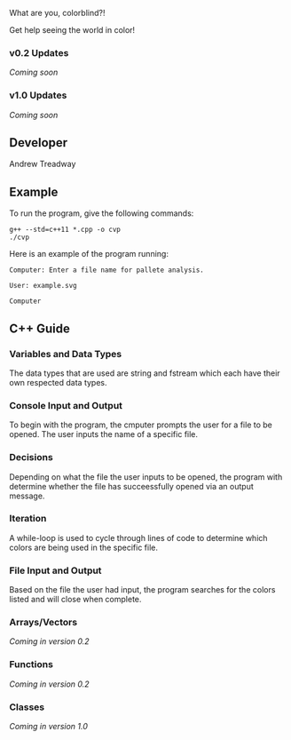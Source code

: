 What are you, colorblind?! 

Get help seeing the world in color!

### v0.2 Updates


*Coming soon*

### v1.0 Updates

*Coming soon*


## Developer

Andrew Treadway

## Example

To run the program, give the following commands:

```
g++ --std=c++11 *.cpp -o cvp
./cvp
```

Here is an example of the program running:

```
Computer: Enter a file name for pallete analysis.

User: example.svg

Computer

```

## C++ Guide

### Variables and Data Types

The data types that are used are string and fstream which each have their own respected data types.

### Console Input and Output

To begin with the program, the cmputer prompts the user for a file to be opened. The user inputs the name of a specific file.

### Decisions

Depending on what the file the user inputs to be opened, the program with determine whether the file has succeessfully opened via an output message.

### Iteration

A while-loop is used to cycle through lines of code to determine which colors are being used in the specific file.

### File Input and Output

Based on the file the user had input, the program searches for the colors listed and will close when complete.

### Arrays/Vectors

*Coming in version 0.2*

### Functions

*Coming in version 0.2*

### Classes

*Coming in version 1.0*
